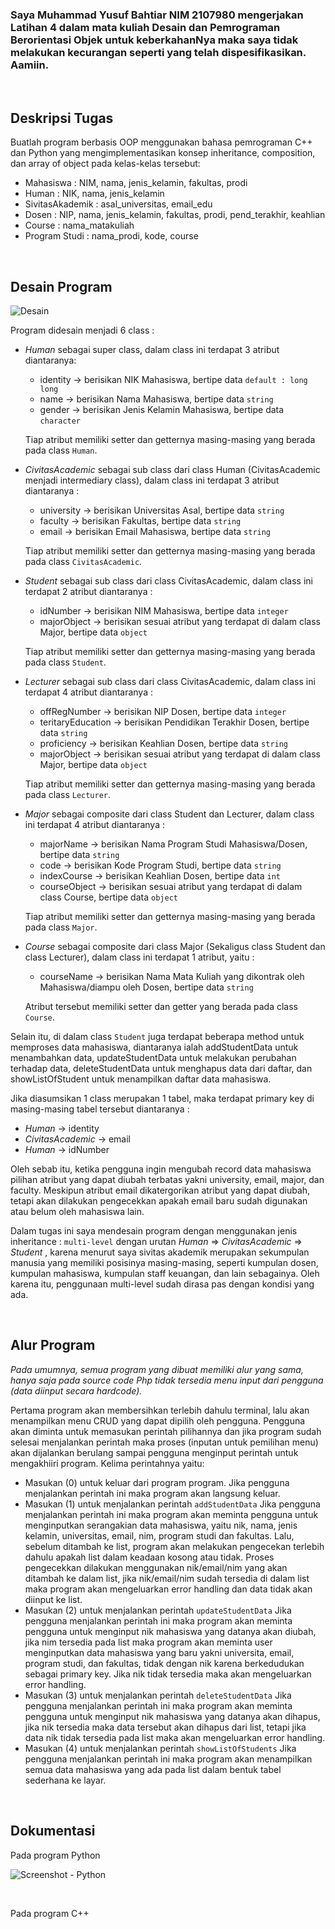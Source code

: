 ### Saya Muhammad Yusuf Bahtiar NIM 2107980 mengerjakan Latihan 4 dalam mata kuliah Desain dan Pemrograman Berorientasi Objek untuk keberkahanNya maka saya tidak melakukan kecurangan seperti yang telah dispesifikasikan. Aamiin.

<br>

## Deskripsi Tugas
Buatlah program berbasis OOP menggunakan bahasa pemrograman C++ dan Python  yang mengimplementasikan konsep inheritance, composition, dan array of object pada kelas-kelas tersebut: 
* Mahasiswa : NIM, nama, jenis_kelamin, fakultas, prodi
* Human : NIK, nama, jenis_kelamin
* SivitasAkademik : asal_universitas, email_edu
* Dosen : NIP, nama, jenis_kelamin, fakultas, prodi, pend_terakhir, keahlian
* Course : nama_matakuliah
* Program Studi : nama_prodi, kode, course

<br>

## Desain Program
![Desain](https://user-images.githubusercontent.com/100776170/223378730-e6900d05-cf73-41cb-b41b-b681a752a7e6.png)

Program didesain menjadi 6 class :
* *Human* sebagai super class, dalam class ini terdapat 3 atribut diantaranya:
  + identity -> berisikan NIK Mahasiswa, bertipe data `default : long long`
  + name     -> berisikan Nama Mahasiswa, bertipe data `string`
  + gender   -> berisikan Jenis Kelamin Mahasiswa, bertipe data `character`
  
  Tiap atribut memiliki setter dan getternya masing-masing yang berada pada class `Human`.

* *CivitasAcademic* sebagai sub class dari class Human (CivitasAcademic menjadi intermediary class), dalam class ini terdapat 3 atribut diantaranya :
  + university -> berisikan Universitas Asal, bertipe data `string`
  + faculty    -> berisikan Fakultas, bertipe data `string`
  + email      -> berisikan Email Mahasiswa, bertipe data `string`

  Tiap atribut memiliki setter dan getternya masing-masing yang berada pada class `CivitasAcademic`.

* *Student* sebagai sub class dari class CivitasAcademic, dalam class ini terdapat 2 atribut diantaranya :
  + idNumber    -> berisikan NIM Mahasiswa, bertipe data `integer`
  + majorObject -> berisikan sesuai atribut yang terdapat di dalam class Major, bertipe data `object`

  Tiap atribut memiliki setter dan getternya masing-masing yang berada pada class `Student`. 

* *Lecturer* sebagai sub class dari class CivitasAcademic, dalam class ini terdapat 4 atribut diantaranya :
  + offRegNumber      -> berisikan NIP Dosen, bertipe data `integer`
  + teritaryEducation -> berisikan Pendidikan Terakhir Dosen, bertipe data `string`
  + proficiency       -> berisikan Keahlian Dosen, bertipe data `string`
  + majorObject -> berisikan sesuai atribut yang terdapat di dalam class Major, bertipe data `object`

  Tiap atribut memiliki setter dan getternya masing-masing yang berada pada class `Lecturer`. 

* *Major* sebagai composite dari class Student dan Lecturer, dalam class ini terdapat 4 atribut diantaranya :
  + majorName    -> berisikan Nama Program Studi Mahasiswa/Dosen, bertipe data `string`
  + code         -> berisikan Kode Program Studi, bertipe data `string`
  + indexCourse  -> berisikan Keahlian Dosen, bertipe data `int`
  + courseObject -> berisikan sesuai atribut yang terdapat di dalam class Course, bertipe data `object`

  Tiap atribut memiliki setter dan getternya masing-masing yang berada pada class `Major`.

* *Course* sebagai composite dari class Major (Sekaligus class Student dan class Lecturer), dalam class ini terdapat 1 atribut, yaitu :
  + courseName    -> berisikan Nama Mata Kuliah yang dikontrak oleh Mahasiswa/diampu oleh Dosen, bertipe data `string`

  Atribut tersebut memiliki setter dan getter yang berada pada class `Course`.
  

Selain itu, di dalam class `Student` juga terdapat beberapa method untuk memproses data mahasiswa, diantaranya ialah addStudentData untuk menambahkan data, updateStudentData untuk melakukan perubahan terhadap data, deleteStudentData untuk menghapus data dari daftar, dan showListOfStudent untuk menampilkan daftar data mahasiswa.

Jika diasumsikan 1 class merupakan 1 tabel, maka terdapat primary key di masing-masing tabel tersebut diantaranya :
* *Human* -> identity
* *CivitasAcademic* -> email
* *Human* -> idNumber

Oleh sebab itu, ketika pengguna ingin mengubah record data mahasiswa pilihan atribut yang dapat diubah terbatas yakni university, email, major, dan faculty. Meskipun atribut email dikatergorikan atribut yang dapat diubah, tetapi akan dilakukan pengecekkan apakah email baru sudah digunakan atau belum oleh mahasiswa lain. 

Dalam tugas ini saya mendesain program dengan menggunakan jenis inheritance : `multi-level` dengan urutan *Human* => *CivitasAcademic* => *Student* , karena menurut saya sivitas akademik merupakan sekumpulan manusia yang memiliki posisinya masing-masing, seperti kumpulan dosen, kumpulan mahasiswa, kumpulan staff keuangan, dan lain sebagainya. Oleh karena itu, penggunaan multi-level sudah dirasa pas dengan kondisi yang ada.

<br>

## Alur Program
*Pada umumnya, semua program yang dibuat memiliki alur yang sama, hanya saja pada source code Php tidak tersedia menu input dari pengguna (data diinput secara hardcode).*

Pertama program akan membersihkan terlebih dahulu terminal, lalu akan menampilkan menu CRUD yang dapat dipilih oleh pengguna. Pengguna akan diminta untuk memasukan perintah pilihannya dan jika program sudah selesai menjalankan perintah maka proses (inputan untuk pemilihan menu) akan dijalankan berulang sampai pengguna menginput perintah untuk mengakhiiri program. 
Kelima perintahnya yaitu:
* Masukan (0) untuk keluar dari program program.
Jika pengguna menjalankan perintah ini maka program akan langsung keluar.
* Masukan (1) untuk menjalankan perintah `addStudentData`
Jika pengguna menjalankan perintah ini maka program akan meminta pengguna untuk menginputkan serangakian data mahasiswa, yaitu nik, nama, jenis kelamin, universitas, email, nim, program studi dan fakultas. Lalu, sebelum ditambah ke list, program akan melakukan pengecekan terlebih dahulu apakah list dalam keadaan kosong atau tidak. Proses pengecekkan dilakukan menggunakan nik/email/nim yang akan ditambah ke dalam list, jika nik/email/nim sudah tersedia di dalam list maka program akan mengeluarkan error handling dan data tidak akan diinput ke list.
* Masukan (2) untuk menjalankan perintah `updateStudentData`
Jika pengguna menjalankan perintah ini maka program akan meminta pengguna untuk menginput nik mahasiswa yang datanya akan diubah, jika nim tersedia pada list maka program akan meminta user menginputkan data mahasiswa yang baru yakni universita, email, program studi, dan fakultas, tidak dengan nik karena berkedudukan sebagai primary key. Jika nik tidak tersedia maka akan mengeluarkan error handling.
* Masukan (3) untuk menjalankan perintah `deleteStudentData`
Jika pengguna menjalankan perintah ini maka program akan meminta pengguna untuk menginput nik mahasiswa yang datanya akan dihapus, jika nik tersedia maka data tersebut akan dihapus dari list, tetapi jika data nik tidak tersedia pada list maka akan mengeluarkan error handling.
* Masukan (4) untuk menjalankan perintah `showListOfStudents`
Jika pengguna menjalankan perintah ini maka program akan menampilkan semua data mahasiswa yang ada pada list dalam bentuk tabel sederhana ke layar.

<br>

## Dokumentasi
Pada program Python

![Screenshot - Python](https://user-images.githubusercontent.com/100776170/223392606-73f0b640-d595-4ba6-b8d3-c11717fb97ef.png)

<br>

Pada program C++

